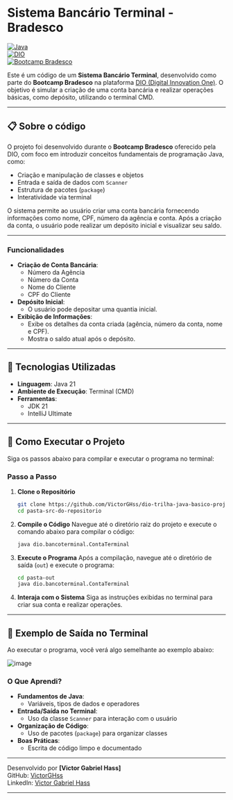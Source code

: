 # Sistema Bancário Terminal - Bradesco

[![Java](https://img.shields.io/badge/Java-21-blue)](https://www.oracle.com/java/)  
[![DIO](https://img.shields.io/badge/DIO-Digital_Innovation_One-purple)](https://www.dio.me/)  
[![Bootcamp Bradesco](https://img.shields.io/badge/Bootcamp-Bradesco-yellow)](https://www.dio.me/)

Este é um código de um **Sistema Bancário Terminal**, desenvolvido como parte do **Bootcamp Bradesco** na plataforma [DIO (Digital Innovation One)](https://www.dio.me/). O objetivo é simular a criação de uma conta bancária e realizar operações básicas, como depósito, utilizando o terminal CMD.

---

## 📋 Sobre o código

O projeto foi desenvolvido durante o **Bootcamp Bradesco** oferecido pela DIO, com foco em introduzir conceitos fundamentais de programação Java, como:

- Criação e manipulação de classes e objetos
- Entrada e saída de dados com `Scanner`
- Estrutura de pacotes (`package`)
- Interatividade via terminal

O sistema permite ao usuário criar uma conta bancária fornecendo informações como nome, CPF, número da agência e conta. Após a criação da conta, o usuário pode realizar um depósito inicial e visualizar seu saldo.

---

### Funcionalidades

- **Criação de Conta Bancária**:
  - Número da Agência
  - Número da Conta
  - Nome do Cliente
  - CPF do Cliente
- **Depósito Inicial**:
  - O usuário pode depositar uma quantia inicial.
- **Exibição de Informações**:
  - Exibe os detalhes da conta criada (agência, número da conta, nome e CPF).
  - Mostra o saldo atual após o depósito.

---

## 🔧 Tecnologias Utilizadas

- **Linguagem**: Java 21
- **Ambiente de Execução**: Terminal (CMD)
- **Ferramentas**:
  - JDK 21
  - IntelliJ Ultimate

---

## 🚀 Como Executar o Projeto

Siga os passos abaixo para compilar e executar o programa no terminal:

### Passo a Passo

1. **Clone o Repositório**
   ```bash
   git clone https://github.com/VictorGHss/dio-trilha-java-basico-projetobanco.git
   cd pasta-src-do-repositorio
   ```

2. **Compile o Código**
   Navegue até o diretório raiz do projeto e execute o comando abaixo para compilar o código:
   ```bash
   java dio.bancoterminal.ContaTerminal
   ```

3. **Execute o Programa**
   Após a compilação, navegue até o diretório de saída (`out`) e execute o programa:
   ```bash
   cd pasta-out
   java dio.bancoterminal.ContaTerminal
   ```

4. **Interaja com o Sistema**
   Siga as instruções exibidas no terminal para criar sua conta e realizar operações.

---

## 📝 Exemplo de Saída no Terminal

Ao executar o programa, você verá algo semelhante ao exemplo abaixo:

![image](https://github.com/user-attachments/assets/d4f8ec18-b64c-4b97-b539-ebbf47aae280)

### O Que Aprendi?

- **Fundamentos de Java**:
  - Variáveis, tipos de dados e operadores
- **Entrada/Saída no Terminal**:
  - Uso da classe `Scanner` para interação com o usuário
- **Organização de Código**:
  - Uso de pacotes (`package`) para organizar classes
- **Boas Práticas**:
  - Escrita de código limpo e documentado

---

Desenvolvido por **[Victor Gabriel Hass]**  
GitHub: [VictorGHss](https://github.com/VictorGHss)  
LinkedIn: [Victor Gabriel Hass](https://www.linkedin.com/in/victor-gabriel-hass-05a291336/)  

---
